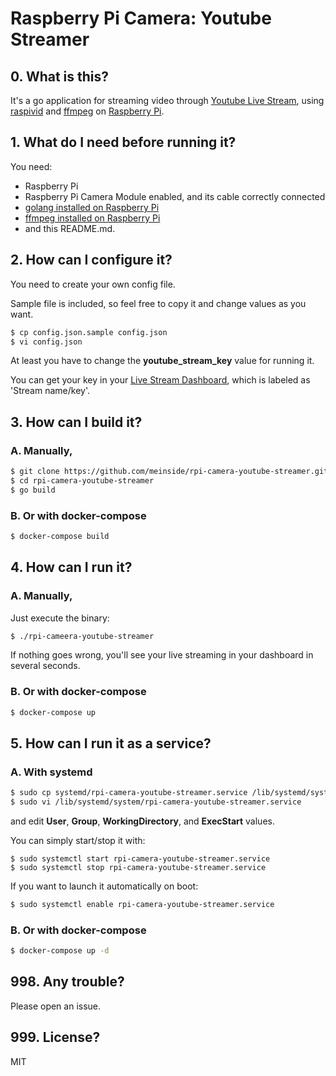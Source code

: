 # Raspberry Pi Camera: Youtube Streamer

## 0. What is this?

It's a go application for streaming video through [Youtube Live Stream](https://www.youtube.com/live_dashboard), using [raspivid](https://www.raspberrypi.org/documentation/usage/camera/raspicam/raspivid.md) and [ffmpeg](https://ffmpeg.org/) on [Raspberry Pi](https://www.raspberrypi.org/).

## 1. What do I need before running it?

You need:

* Raspberry Pi
* Raspberry Pi Camera Module enabled, and its cable correctly connected
* [golang installed on Raspberry Pi](https://github.com/meinside/rpi-configs/blob/master/bin/install_go.sh)
* [ffmpeg installed on Raspberry Pi](https://github.com/meinside/rpi-configs/blob/master/bin/install_ffmpeg.sh)
* and this README.md.

## 2. How can I configure it?

You need to create your own config file.

Sample file is included, so feel free to copy it and change values as you want.

```bash
$ cp config.json.sample config.json
$ vi config.json
```

At least you have to change the **youtube_stream_key** value for running it.

You can get your key in your [Live Stream Dashboard](https://www.youtube.com/live_dashboard), which is labeled as 'Stream name/key'.

## 3. How can I build it?

### A. Manually,

```bash
$ git clone https://github.com/meinside/rpi-camera-youtube-streamer.git
$ cd rpi-camera-youtube-streamer
$ go build
```

### B. Or with docker-compose

```bash
$ docker-compose build
```

## 4. How can I run it?

### A. Manually,

Just execute the binary:

```bash
$ ./rpi-cameera-youtube-streamer
```

If nothing goes wrong, you'll see your live streaming in your dashboard in several seconds.


### B. Or with docker-compose

```bash
$ docker-compose up
```

## 5. How can I run it as a service?

### A. With systemd

```bash
$ sudo cp systemd/rpi-camera-youtube-streamer.service /lib/systemd/system/
$ sudo vi /lib/systemd/system/rpi-camera-youtube-streamer.service
```

and edit **User**, **Group**, **WorkingDirectory**, and **ExecStart** values.

You can simply start/stop it with:

```
$ sudo systemctl start rpi-camera-youtube-streamer.service
$ sudo systemctl stop rpi-camera-youtube-streamer.service
```

If you want to launch it automatically on boot:

```bash
$ sudo systemctl enable rpi-camera-youtube-streamer.service
```

### B. Or with docker-compose

```bash
$ docker-compose up -d
```

## 998. Any trouble?

Please open an issue.

## 999. License?

MIT

